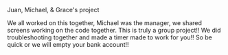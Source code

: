 Juan, Michael, & Grace's project

We all worked on this together, Michael was the manager, we shared screens working on the code together. This is truly a group project!! We did troubleshooting together and made a timer made to work for you!! So be quick or we will empty your bank account!! 
